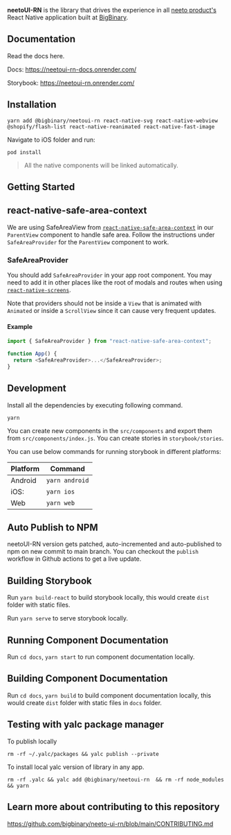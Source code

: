 **neetoUI-RN** is the library that drives the experience in all
[neeto product's](https://neeto.com/) React Native application built at
[BigBinary](https://www.bigbinary.com).

## Documentation

Read the docs here.

Docs: https://neetoui-rn-docs.onrender.com/

Storybook: https://neetoui-rn.onrender.com/

## Installation

```
yarn add @bigbinary/neetoui-rn react-native-svg react-native-webview @shopify/flash-list react-native-reanimated react-native-fast-image
```

Navigate to iOS folder and run:

```
pod install
```

> All the native components will be linked automatically.

## Getting Started

## react-native-safe-area-context

We are using SafeAreaView from
[`react-native-safe-area-context`](https://github.com/th3rdwave/react-native-safe-area-context)
in our `ParentView` component to handle safe area. Follow the instructions under
`SafeAreaProvider` for the `ParentView` component to work.

### SafeAreaProvider

You should add `SafeAreaProvider` in your app root component. You may need to
add it in other places like the root of modals and routes when using
[`react-native-screens`](https://github.com/software-mansion/react-native-screens).

Note that providers should not be inside a `View` that is animated with
`Animated` or inside a `ScrollView` since it can cause very frequent updates.

#### Example

```js
import { SafeAreaProvider } from "react-native-safe-area-context";

function App() {
  return <SafeAreaProvider>...</SafeAreaProvider>;
}
```

## Development

Install all the dependencies by executing following command.

```
yarn
```

You can create new components in the `src/components` and export them from
`src/components/index.js`. You can create stories in `storybook/stories`.

You can use below commands for running storybook in different platforms:

| Platform | Command        |
| -------- | -------------- |
| Android  | `yarn android` |
| iOS:     | `yarn ios`     |
| Web      | `yarn web`     |

## Auto Publish to NPM

neetoUI-RN version gets patched, auto-incremented and auto-published to npm on
new commit to main branch. You can checkout the `publish` workflow in Github actions
to get a live update.

## Building Storybook

Run `yarn build-react` to build storybook locally, this would create `dist`
folder with static files.

Run `yarn serve` to serve storybook locally.

## Running Component Documentation

Run `cd docs`, `yarn start` to run component documentation locally.

## Building Component Documentation

Run `cd docs`, `yarn build` to build component documentation locally, this would
create `dist` folder with static files in `docs` folder.

## Testing with yalc package manager

To publish locally
```
rm -rf ~/.yalc/packages && yalc publish --private
```

To install local yalc version of library in any app.
```
rm -rf .yalc && yalc add @bigbinary/neetoui-rn  && rm -rf node_modules  && yarn 
```
## Learn more about contributing to this repository

https://github.com/bigbinary/neeto-ui-rn/blob/main/CONTRIBUTING.md
